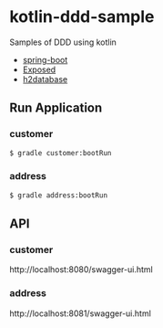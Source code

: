 # kotlin-ddd-sample

Samples of DDD using kotlin

- [spring-boot](https://github.com/spring-projects/spring-boot)
- [Exposed](https://github.com/JetBrains/Exposed)
- [h2database](https://github.com/h2database/h2database)

## Run Application

### customer
``` bash
$ gradle customer:bootRun
```

### address
``` bash
$ gradle address:bootRun
```


## API

### customer
http://localhost:8080/swagger-ui.html

### address
http://localhost:8081/swagger-ui.html
